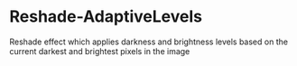 # Reshade-AdaptiveLevels
Reshade effect which applies darkness and brightness levels based on the current darkest and brightest pixels in the image
